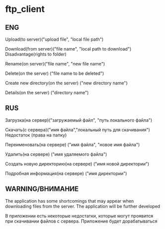 # ftp_client

## ENG
Upload(to server)("upload file", "local file path")

Download(from server)("file name", "local path to download") Disadvantage(rights to folder)

Rename(on server)("file name", "new file name")

Delete(on the server) ("file name to be deleted")

Create new directory(on the server) ("new directory name")

Details(on the server) ("directory name")

## RUS
Загрузка(на сервер)("загружаемый файл", "путь локального файла")

Скачать(с сервера)("имя файла","локальный путь для скачивания") Недостаток (права на папку)

Переименовать(на сервере) ("имя файла", "новое имя файла")

Удалить(на сервере) ("имя удаляемого файла")

Создать новую директорию(на сервере) ("имя новой директории")

Подробная информация(на сервере) ("имя директории")

## WARNING/ВНИМАНИЕ
The application has some shortcomings that may appear when downloading files from the server. The application will be further developed

В приложении есть некоторые недостатки, которые могут проявится при скачивании файлов с сервера. Приложение будет дорабатываться

